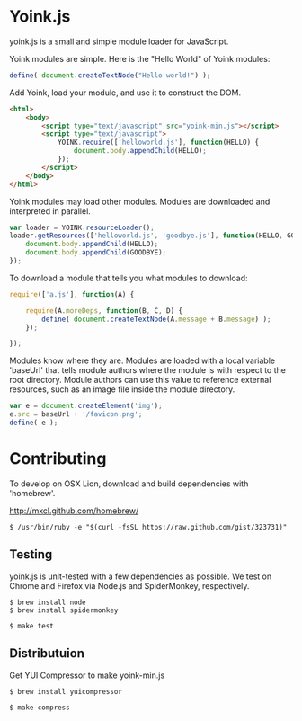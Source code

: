 
Yoink.js
========

yoink.js is a small and simple module loader for JavaScript.

Yoink modules are simple.  Here is the "Hello World" of Yoink modules:

  ~~~javascript
  define( document.createTextNode("Hello world!") );
  ~~~

Add Yoink, load your module, and use it to construct the DOM.

  ~~~html
  <html>
      <body>
          <script type="text/javascript" src="yoink-min.js"></script>
          <script type="text/javascript">
              YOINK.require(['helloworld.js'], function(HELLO) {
                  document.body.appendChild(HELLO);
              });
          </script>
      </body>
  </html>
  ~~~

Yoink modules may load other modules.  Modules are downloaded and interpreted in
parallel.


  ~~~javascript
  var loader = YOINK.resourceLoader();
  loader.getResources(['helloworld.js', 'goodbye.js'], function(HELLO, GOODBYE) {
      document.body.appendChild(HELLO);
      document.body.appendChild(GOODBYE);
  });
  ~~~

To download a module that tells you what modules to download:

  ~~~javascript
  require(['a.js'], function(A) {

      require(A.moreDeps, function(B, C, D) {
          define( document.createTextNode(A.message + B.message) );
      });

  });
  ~~~

Modules know where they are.  Modules are loaded with a local variable 'baseUrl'
that tells module authors where the module is with respect to the root directory.  Module
authors can use this value to reference external resources, such as an image file inside
the module directory.

  ~~~javascript
  var e = document.createElement('img');
  e.src = baseUrl + '/favicon.png'; 
  define( e );
  ~~~


Contributing
============

To develop on OSX Lion, download and build dependencies with 'homebrew'.

http://mxcl.github.com/homebrew/

    $ /usr/bin/ruby -e "$(curl -fsSL https://raw.github.com/gist/323731)"


Testing
-------

yoink.js is unit-tested with a few dependencies as possible.  We test on
Chrome and Firefox via Node.js and SpiderMonkey, respectively.

    $ brew install node
    $ brew install spidermonkey

    $ make test


Distributuion
-------------

Get YUI Compressor to make yoink-min.js

    $ brew install yuicompressor

    $ make compress

